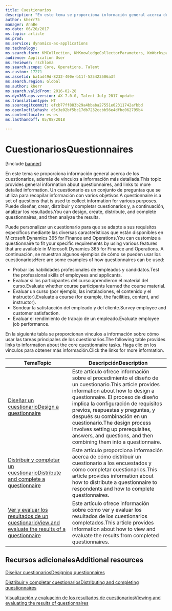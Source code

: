 ```yaml
---
title: Cuestionarios
description: "En este tema se proporciona información general acerca de los cuestionarios, además de vínculos a información más detallada. Un cuestionario es un conjunto de preguntas que se utiliza para recopilar información con varios objetivos. Puede diseñar, crear, distribuir y completar cuestionarios y, a continuación, analizar los resultados."
author: kherr75
manager: AnnBe
ms.date: 06/20/2017
ms.topic: article
ms.prod: 
ms.service: dynamics-ax-applications
ms.technology: 
ms.search.form: KMCollection, KMKnowledgeCollectorParameters, KmWorkspace
audience: Application User
ms.reviewer: rschloma
ms.search.scope: Core, Operations, Talent
ms.custom: 17271
ms.assetid: ba1ad49d-8232-400e-b11f-525423506a3f
ms.search.region: Global
ms.author: kherr
ms.search.validFrom: 2016-02-28
ms.dyn365.ops.version: AX 7.0.0, Talent July 2017 update
ms.translationtype: HT
ms.sourcegitcommit: efcb77ff883b29a4bbaba27551e02311742afbbd
ms.openlocfilehash: d5c3e02bf5bc17db7232ccbb56e4dfbc062795b4
ms.contentlocale: es-es
ms.lasthandoff: 05/08/2018

---
```


# <a name="questionnaires"></a><span data-ttu-id="53345-105">Cuestionarios</span><span class="sxs-lookup"><span data-stu-id="53345-105">Questionnaires</span></span>

[!include [banner](includes/banner.md)]

<span data-ttu-id="53345-106">En este tema se proporciona información general acerca de los cuestionarios, además de vínculos a información más detallada.</span><span class="sxs-lookup"><span data-stu-id="53345-106">This topic provides general information about questionnaires, and links to more detailed information.</span></span> <span data-ttu-id="53345-107">Un cuestionario es un conjunto de preguntas que se utiliza para recopilar información con varios objetivos.</span><span class="sxs-lookup"><span data-stu-id="53345-107">A questionnaire is a set of questions that is used to collect information for various purposes.</span></span> <span data-ttu-id="53345-108">Puede diseñar, crear, distribuir y completar cuestionarios y, a continuación, analizar los resultados.</span><span class="sxs-lookup"><span data-stu-id="53345-108">You can design, create, distribute, and complete questionnaires, and then analyze the results.</span></span> 

<span data-ttu-id="53345-109">Puede personalizar un cuestionario para que se adapte a sus requisitos específicos mediante las diversas características que están disponibles en Microsoft Dynamics 365 for Finance and Operations.</span><span class="sxs-lookup"><span data-stu-id="53345-109">You can customize a questionnaire to fit your specific requirements by using various features that are available in Microsoft Dynamics 365 for Finance and Operations.</span></span> <span data-ttu-id="53345-110">A continuación, se muestran algunos ejemplos de cómo se pueden usar los cuestionarios:</span><span class="sxs-lookup"><span data-stu-id="53345-110">Here are some examples of how questionnaires can be used:</span></span>

-   <span data-ttu-id="53345-111">Probar las habilidades profesionales de empleados y candidatos.</span><span class="sxs-lookup"><span data-stu-id="53345-111">Test the professional skills of employees and applicants.</span></span>
-   <span data-ttu-id="53345-112">Evaluar si los participantes del curso aprendieron el material del curso.</span><span class="sxs-lookup"><span data-stu-id="53345-112">Evaluate whether course participants learned the course material.</span></span>
-   <span data-ttu-id="53345-113">Evaluar un curso (por ejemplo, las instalaciones, el contenido y el instructor).</span><span class="sxs-lookup"><span data-stu-id="53345-113">Evaluate a course (for example, the facilities, content, and instructor).</span></span>
-   <span data-ttu-id="53345-114">Sondear la satisfacción del empleado y del cliente.</span><span class="sxs-lookup"><span data-stu-id="53345-114">Survey employee and customer satisfaction.</span></span>
-   <span data-ttu-id="53345-115">Evaluar el rendimiento de trabajo de un empleado.</span><span class="sxs-lookup"><span data-stu-id="53345-115">Evaluate employee job performance.</span></span>

<span data-ttu-id="53345-116">En la siguiente tabla se proporcionan vínculos a información sobre cómo usar las tareas principales de los cuestionarios.</span><span class="sxs-lookup"><span data-stu-id="53345-116">The following table provides links to information about the core questionnaire tasks.</span></span> <span data-ttu-id="53345-117">Haga clic en los vínculos para obtener más información.</span><span class="sxs-lookup"><span data-stu-id="53345-117">Click the links for more information.</span></span>

| <span data-ttu-id="53345-118">Tema</span><span class="sxs-lookup"><span data-stu-id="53345-118">Topic</span></span>| <span data-ttu-id="53345-119">Descripción</span><span class="sxs-lookup"><span data-stu-id="53345-119">Description</span></span>|
|------|------------|
| [<span data-ttu-id="53345-120">Diseñar un cuestionario</span><span class="sxs-lookup"><span data-stu-id="53345-120">Design a questionnaire</span></span>](design-questionnaires.md)  | <span data-ttu-id="53345-121">Este artículo ofrece información sobre el procedimiento el diseño de un cuestionario.</span><span class="sxs-lookup"><span data-stu-id="53345-121">This article provides information about how to design a questionnaire.</span></span> <span data-ttu-id="53345-122">El proceso de diseño implica la configuración de requisitos previos, respuestas y preguntas, y después su combinación en un cuestionario.</span><span class="sxs-lookup"><span data-stu-id="53345-122">The design process involves setting up prerequisites, answers, and questions, and then combining them into a questionnaire.</span></span> |
| [<span data-ttu-id="53345-123">Distribuir y completar un cuestionario</span><span class="sxs-lookup"><span data-stu-id="53345-123">Distribute and complete a questionnaire</span></span>](distribute-questionnaires.md)  | <span data-ttu-id="53345-124">Este artículo proporciona información acerca de cómo distribuir un cuestionario a los encuestados y cómo completar cuestionarios.</span><span class="sxs-lookup"><span data-stu-id="53345-124">This article provides information about how to distribute a questionnaire to respondents and how to complete questionnaires.</span></span>                                                                       |
| [<span data-ttu-id="53345-125">Ver y evaluar los resultados de un cuestionario</span><span class="sxs-lookup"><span data-stu-id="53345-125">View and evaluate the results of a questionnaire</span></span>](evaluate-questionnaire-results.md) | <span data-ttu-id="53345-126">Este artículo ofrece información sobre cómo ver y evaluar los resultados de los cuestionarios completados.</span><span class="sxs-lookup"><span data-stu-id="53345-126">This article provides information about how to view and evaluate the results from completed questionnaires.</span></span>                                                                                        |



<a name="additional-resources"></a><span data-ttu-id="53345-127">Recursos adicionales</span><span class="sxs-lookup"><span data-stu-id="53345-127">Additional resources</span></span>
--------

[<span data-ttu-id="53345-128">Diseñar cuestionarios</span><span class="sxs-lookup"><span data-stu-id="53345-128">Designing questionnaires</span></span>](design-questionnaires.md)

[<span data-ttu-id="53345-129">Distribuir y completar cuestionarios</span><span class="sxs-lookup"><span data-stu-id="53345-129">Distributing and completing questionnaires</span></span>](distribute-questionnaires.md)

[<span data-ttu-id="53345-130">Visualización y evaluación de los resultados de cuestionarios</span><span class="sxs-lookup"><span data-stu-id="53345-130">Viewing and evaluating the results of questionnaires</span></span>](evaluate-questionnaire-results.md)


